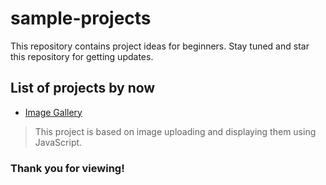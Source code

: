 # sample-projects
This repository contains project ideas for beginners.
Stay tuned and star this repository for getting updates.  
## List of projects by now
* [Image Gallery](snehil-pandey.github.io/sample-projects/image-gallery/) 
> This project is based on image uploading and displaying them using JavaScript. 

### Thank you for viewing! 
